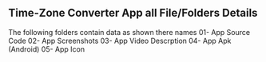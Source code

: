 **Time-Zone Converter App all File/Folders Details**
---------------------------------------------------
The following folders contain data as shown there names
01- App Source Code
02- App Screenshots
03- App Video Descrption
04- App Apk (Android)
05- App Icon
